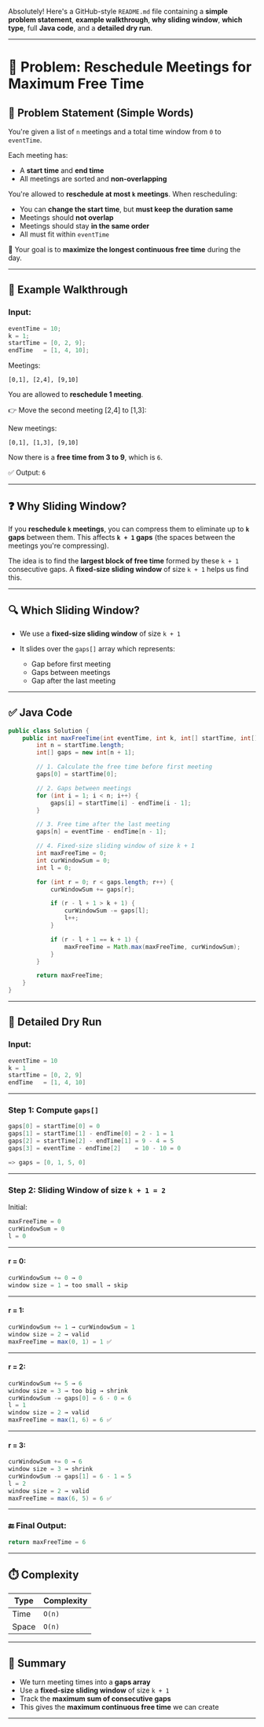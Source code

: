 Absolutely! Here's a GitHub-style `README.md` file containing a **simple problem statement**, **example walkthrough**, **why sliding window**, **which type**, full **Java code**, and a **detailed dry run**.

---

# 📌 Problem: Reschedule Meetings for Maximum Free Time

## 🧠 Problem Statement (Simple Words)

You're given a list of `n` meetings and a total time window from `0` to `eventTime`.

Each meeting has:

* A **start time** and **end time**
* All meetings are sorted and **non-overlapping**

You're allowed to **reschedule at most `k` meetings**.
When rescheduling:

* You can **change the start time**, but **must keep the duration same**
* Meetings should **not overlap**
* Meetings should stay **in the same order**
* All must fit within `eventTime`

🎯 Your goal is to **maximize the longest continuous free time** during the day.

---

## 🧪 Example Walkthrough

### Input:

```java
eventTime = 10;
k = 1;
startTime = [0, 2, 9];
endTime   = [1, 4, 10];
```

Meetings:

```
[0,1], [2,4], [9,10]
```

You are allowed to **reschedule 1 meeting**.

👉 Move the second meeting \[2,4] to \[1,3]:

New meetings:

```
[0,1], [1,3], [9,10]
```

Now there is a **free time from 3 to 9**, which is `6`.

✅ Output: `6`

---

## ❓ Why Sliding Window?

If you **reschedule `k` meetings**, you can compress them to eliminate up to **`k` gaps** between them. This affects **`k + 1` gaps** (the spaces between the meetings you're compressing).

The idea is to find the **largest block of free time** formed by these `k + 1` consecutive gaps.
A **fixed-size sliding window** of size `k + 1` helps us find this.

---

## 🔍 Which Sliding Window?

* We use a **fixed-size sliding window** of size `k + 1`
* It slides over the `gaps[]` array which represents:

  * Gap before first meeting
  * Gaps between meetings
  * Gap after the last meeting

---

## ✅ Java Code

```java
public class Solution {
    public int maxFreeTime(int eventTime, int k, int[] startTime, int[] endTime) {
        int n = startTime.length;
        int[] gaps = new int[n + 1];

        // 1. Calculate the free time before first meeting
        gaps[0] = startTime[0];

        // 2. Gaps between meetings
        for (int i = 1; i < n; i++) {
            gaps[i] = startTime[i] - endTime[i - 1];
        }

        // 3. Free time after the last meeting
        gaps[n] = eventTime - endTime[n - 1];

        // 4. Fixed-size sliding window of size k + 1
        int maxFreeTime = 0;
        int curWindowSum = 0;
        int l = 0;

        for (int r = 0; r < gaps.length; r++) {
            curWindowSum += gaps[r];

            if (r - l + 1 > k + 1) {
                curWindowSum -= gaps[l];
                l++;
            }

            if (r - l + 1 == k + 1) {
                maxFreeTime = Math.max(maxFreeTime, curWindowSum);
            }
        }

        return maxFreeTime;
    }
}
```

---

## 🧮 Detailed Dry Run

### Input:

```java
eventTime = 10
k = 1
startTime = [0, 2, 9]
endTime   = [1, 4, 10]
```

---

### Step 1: Compute `gaps[]`

```java
gaps[0] = startTime[0] = 0
gaps[1] = startTime[1] - endTime[0] = 2 - 1 = 1
gaps[2] = startTime[2] - endTime[1] = 9 - 4 = 5
gaps[3] = eventTime - endTime[2]    = 10 - 10 = 0

=> gaps = [0, 1, 5, 0]
```

---

### Step 2: Sliding Window of size `k + 1 = 2`

Initial:

```java
maxFreeTime = 0
curWindowSum = 0
l = 0
```

---

#### r = 0:

```java
curWindowSum += 0 → 0
window size = 1 → too small → skip
```

---

#### r = 1:

```java
curWindowSum += 1 → curWindowSum = 1
window size = 2 → valid
maxFreeTime = max(0, 1) = 1 ✅
```

---

#### r = 2:

```java
curWindowSum += 5 → 6
window size = 3 → too big → shrink
curWindowSum -= gaps[0] = 6 - 0 = 6
l = 1
window size = 2 → valid
maxFreeTime = max(1, 6) = 6 ✅
```

---

#### r = 3:

```java
curWindowSum += 0 → 6
window size = 3 → shrink
curWindowSum -= gaps[1] = 6 - 1 = 5
l = 2
window size = 2 → valid
maxFreeTime = max(6, 5) = 6 ✅
```

---

### 🔚 Final Output:

```java
return maxFreeTime = 6
```

---

## ⏱️ Complexity

| Type  | Complexity |
| ----- | ---------- |
| Time  | `O(n)`     |
| Space | `O(n)`     |

---

## 🙌 Summary

* We turn meeting times into a **gaps array**
* Use a **fixed-size sliding window** of size `k + 1`
* Track the **maximum sum of consecutive gaps**
* This gives the **maximum continuous free time** we can create

---


